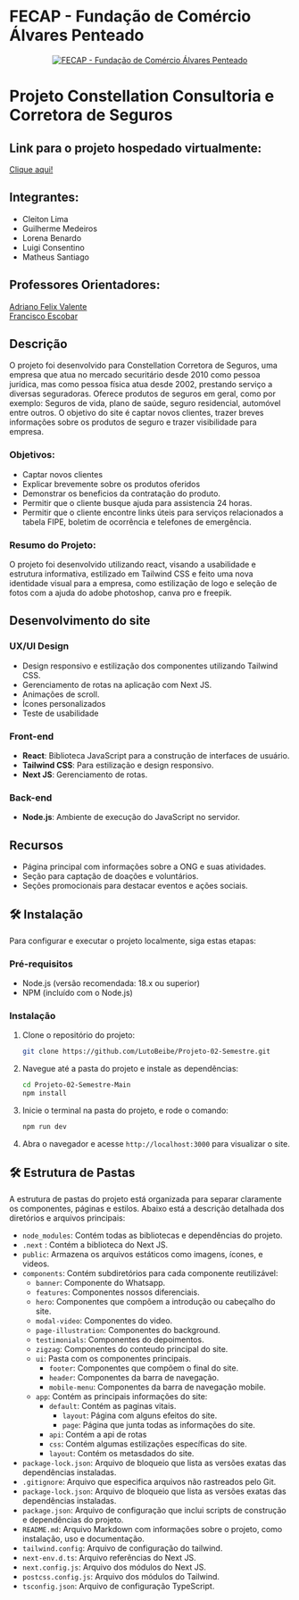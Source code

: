 # FECAP - Fundação de Comércio Álvares Penteado

<p align="center">
<a href= "https://www.fecap.br/"><img src="https://encrypted-tbn0.gstatic.com/images?q=tbn:ANd9GcRhZPrRa89Kma0ZZogxm0pi-tCn_TLKeHGVxywp-LXAFGR3B1DPouAJYHgKZGV0XTEf4AE&usqp=CAU" alt="FECAP - Fundação de Comércio Álvares Penteado" border="0"></a>
</p>

# Projeto Constellation Consultoria e Corretora de Seguros 

## Link para o projeto hospedado virtualmente:

 <a href="https://projeto-02-semestre.vercel.app/">Clique aqui!</a> <br>

## Integrantes:
- Cleiton Lima
- Guilherme Medeiros
- Lorena Benardo
- Luigi Consentino
- Matheus Santiago

## Professores Orientadores:
 <a href="https://www.linkedin.com/in/adriano-valente-534576135/">Adriano Felix Valente</a> <br>
 <a href="https://www.linkedin.com/in/francisco-escobar/">Francisco Escobar</a> <br>

## Descrição

O projeto foi desenvolvido para Constellation Corretora de Seguros, uma empresa que atua no mercado securitário desde 2010 como pessoa jurídica, mas como pessoa física atua desde 2002, prestando serviço a diversas seguradoras. Oferece produtos de seguros em geral, como por exemplo: Seguros de vida, plano de saúde, seguro residencial, automóvel entre outros. O objetivo do site é captar novos clientes, trazer breves informações sobre os produtos de seguro e trazer visibilidade para empresa.

### Objetivos:

- Captar novos clientes
- Explicar brevemente sobre os produtos oferidos
- Demonstrar os beneficios da contratação do produto.
- Permitir que o cliente busque ajuda para assistencia 24 horas.
- Permitir que o cliente encontre links úteis para serviços relacionados a tabela FIPE, boletim de ocorrência e telefones de emergência.

### Resumo do Projeto:

O projeto foi desenvolvido utilizando react, visando a usabilidade e estrutura informativa, estilizado em Tailwind CSS e feito uma nova identidade visual para a empresa, como estilização de logo e seleção de fotos com a ajuda do adobe photoshop, canva pro e freepik.

## Desenvolvimento do site

### UX/UI Design

- Design responsivo e estilização dos componentes utilizando Tailwind CSS.
- Gerenciamento de rotas na aplicação com Next JS.
- Animações de scroll.
- Ícones personalizados
- Teste de usabilidade

### Front-end

- **React**: Biblioteca JavaScript para a construção de interfaces de usuário.
- **Tailwind CSS**: Para estilização e design responsivo.
- **Next JS**: Gerenciamento de rotas.

### Back-end

- **Node.js**: Ambiente de execução do JavaScript no servidor.

## Recursos

- Página principal com informações sobre a ONG e suas atividades.
- Seção para captação de doações e voluntários.
- Seções promocionais para destacar eventos e ações sociais.

## 🛠 Instalação

Para configurar e executar o projeto localmente, siga estas etapas:

### Pré-requisitos

- Node.js (versão recomendada: 18.x ou superior)
- NPM (incluído com o Node.js)

### Instalação

1. Clone o repositório do projeto:
   ```sh
   git clone https://github.com/LutoBeibe/Projeto-02-Semestre.git
   ```
2. Navegue até a pasta do projeto e instale as dependências:
   ```sh
   cd Projeto-02-Semestre-Main
   npm install
   ```
3. Inicie o terminal na pasta do projeto, e rode o comando:
   ```sh
   npm run dev
   ```
4. Abra o navegador e acesse `http://localhost:3000` para visualizar o site.

## 🛠 Estrutura de Pastas

A estrutura de pastas do projeto está organizada para separar claramente os componentes, páginas e estilos. Abaixo está a descrição detalhada dos diretórios e arquivos principais:
- `node_modules`: Contém todas as bibliotecas e dependências do projeto.
- `.next` : Contém a biblioteca do Next JS.
- `public`: Armazena os arquivos estáticos como imagens, ícones, e videos.
- `components`: Contém subdiretórios para cada componente reutilizável:
    - `banner`: Componente do Whatsapp.
    - `features`: Componentes nossos diferenciais.
    - `hero`: Componentes que compõem a introdução ou cabeçalho do site.
    - `modal-video`: Componentes do video.
    - `page-illustration`: Componentes do background.
    - `testimonials`: Componentes do depoimentos.
    - `zigzag`: Componentes do conteudo principal do site.
    - `ui`: Pasta com os componentes principais.
        - `footer`: Componentes que compõem o final do site.
        - `header`: Componentes da barra de navegação.
        - `mobile-menu`: Componentes da barra de navegação mobile.
  - `app`: Contém as principais informações do site:
    - `default`: Contém as paginas vitais.
        - `layout`: Página com alguns efeitos do site.
        - `page`: Página que junta todas as informações do site.
    - `api`: Contém a api de rotas
    - `css`: Contém algumas estilizações específicas do site. 
    - `layout`: Contém os metasdados do site.
- `package-lock.json`: Arquivo de bloqueio que lista as versões exatas das dependências instaladas.
- `.gitignore`: Arquivo que especifica arquivos não rastreados pelo Git.
- `package-lock.json`: Arquivo de bloqueio que lista as versões exatas das dependências instaladas.
- `package.json`: Arquivo de configuração que inclui scripts de construção e dependências do projeto.
- `README.md`: Arquivo Markdown com informações sobre o projeto, como instalação, uso e documentação.
- `tailwind.config`: Arquivo de configuração do tailwind.
- `next-env.d.ts`: Arquivo referências do Next JS.
- `next.config.js`: Arquivo dos módulos do Next JS.
- `postcss.config.js`: Arquivo dos módulos do Tailwind.
- `tsconfig.json`: Arquivo de configuração TypeScript.
